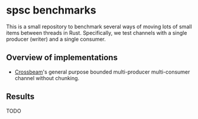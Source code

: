 # spsc benchmarks

This is a small repository to benchmark several ways of moving lots of small items between
threads in Rust. Specifically, we test channels with a single producer (writer) and a single consumer.

## Overview of implementations

- [Crossbeam]'s general purpose bounded multi-producer multi-consumer channel without chunking.

## Results

TODO

[crossbeam]: https://github.com/crossbeam-rs/crossbeam